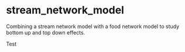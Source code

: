 # stream_network_model
Combining a stream network model with a food network model to study bottom up and top down effects.

Test
